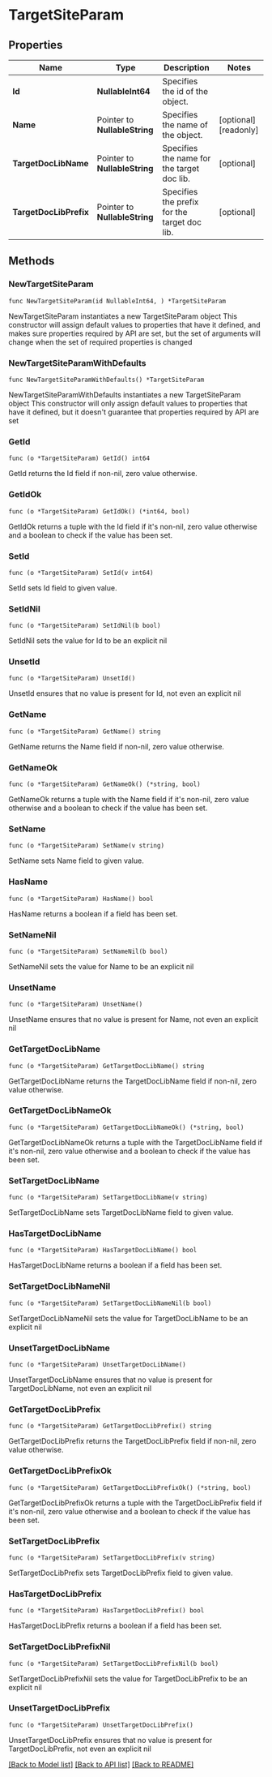 # TargetSiteParam

## Properties

Name | Type | Description | Notes
------------ | ------------- | ------------- | -------------
**Id** | **NullableInt64** | Specifies the id of the object. | 
**Name** | Pointer to **NullableString** | Specifies the name of the object. | [optional] [readonly] 
**TargetDocLibName** | Pointer to **NullableString** | Specifies the name for the target doc lib. | [optional] 
**TargetDocLibPrefix** | Pointer to **NullableString** | Specifies the prefix for the target doc lib. | [optional] 

## Methods

### NewTargetSiteParam

`func NewTargetSiteParam(id NullableInt64, ) *TargetSiteParam`

NewTargetSiteParam instantiates a new TargetSiteParam object
This constructor will assign default values to properties that have it defined,
and makes sure properties required by API are set, but the set of arguments
will change when the set of required properties is changed

### NewTargetSiteParamWithDefaults

`func NewTargetSiteParamWithDefaults() *TargetSiteParam`

NewTargetSiteParamWithDefaults instantiates a new TargetSiteParam object
This constructor will only assign default values to properties that have it defined,
but it doesn't guarantee that properties required by API are set

### GetId

`func (o *TargetSiteParam) GetId() int64`

GetId returns the Id field if non-nil, zero value otherwise.

### GetIdOk

`func (o *TargetSiteParam) GetIdOk() (*int64, bool)`

GetIdOk returns a tuple with the Id field if it's non-nil, zero value otherwise
and a boolean to check if the value has been set.

### SetId

`func (o *TargetSiteParam) SetId(v int64)`

SetId sets Id field to given value.


### SetIdNil

`func (o *TargetSiteParam) SetIdNil(b bool)`

 SetIdNil sets the value for Id to be an explicit nil

### UnsetId
`func (o *TargetSiteParam) UnsetId()`

UnsetId ensures that no value is present for Id, not even an explicit nil
### GetName

`func (o *TargetSiteParam) GetName() string`

GetName returns the Name field if non-nil, zero value otherwise.

### GetNameOk

`func (o *TargetSiteParam) GetNameOk() (*string, bool)`

GetNameOk returns a tuple with the Name field if it's non-nil, zero value otherwise
and a boolean to check if the value has been set.

### SetName

`func (o *TargetSiteParam) SetName(v string)`

SetName sets Name field to given value.

### HasName

`func (o *TargetSiteParam) HasName() bool`

HasName returns a boolean if a field has been set.

### SetNameNil

`func (o *TargetSiteParam) SetNameNil(b bool)`

 SetNameNil sets the value for Name to be an explicit nil

### UnsetName
`func (o *TargetSiteParam) UnsetName()`

UnsetName ensures that no value is present for Name, not even an explicit nil
### GetTargetDocLibName

`func (o *TargetSiteParam) GetTargetDocLibName() string`

GetTargetDocLibName returns the TargetDocLibName field if non-nil, zero value otherwise.

### GetTargetDocLibNameOk

`func (o *TargetSiteParam) GetTargetDocLibNameOk() (*string, bool)`

GetTargetDocLibNameOk returns a tuple with the TargetDocLibName field if it's non-nil, zero value otherwise
and a boolean to check if the value has been set.

### SetTargetDocLibName

`func (o *TargetSiteParam) SetTargetDocLibName(v string)`

SetTargetDocLibName sets TargetDocLibName field to given value.

### HasTargetDocLibName

`func (o *TargetSiteParam) HasTargetDocLibName() bool`

HasTargetDocLibName returns a boolean if a field has been set.

### SetTargetDocLibNameNil

`func (o *TargetSiteParam) SetTargetDocLibNameNil(b bool)`

 SetTargetDocLibNameNil sets the value for TargetDocLibName to be an explicit nil

### UnsetTargetDocLibName
`func (o *TargetSiteParam) UnsetTargetDocLibName()`

UnsetTargetDocLibName ensures that no value is present for TargetDocLibName, not even an explicit nil
### GetTargetDocLibPrefix

`func (o *TargetSiteParam) GetTargetDocLibPrefix() string`

GetTargetDocLibPrefix returns the TargetDocLibPrefix field if non-nil, zero value otherwise.

### GetTargetDocLibPrefixOk

`func (o *TargetSiteParam) GetTargetDocLibPrefixOk() (*string, bool)`

GetTargetDocLibPrefixOk returns a tuple with the TargetDocLibPrefix field if it's non-nil, zero value otherwise
and a boolean to check if the value has been set.

### SetTargetDocLibPrefix

`func (o *TargetSiteParam) SetTargetDocLibPrefix(v string)`

SetTargetDocLibPrefix sets TargetDocLibPrefix field to given value.

### HasTargetDocLibPrefix

`func (o *TargetSiteParam) HasTargetDocLibPrefix() bool`

HasTargetDocLibPrefix returns a boolean if a field has been set.

### SetTargetDocLibPrefixNil

`func (o *TargetSiteParam) SetTargetDocLibPrefixNil(b bool)`

 SetTargetDocLibPrefixNil sets the value for TargetDocLibPrefix to be an explicit nil

### UnsetTargetDocLibPrefix
`func (o *TargetSiteParam) UnsetTargetDocLibPrefix()`

UnsetTargetDocLibPrefix ensures that no value is present for TargetDocLibPrefix, not even an explicit nil

[[Back to Model list]](../README.md#documentation-for-models) [[Back to API list]](../README.md#documentation-for-api-endpoints) [[Back to README]](../README.md)



